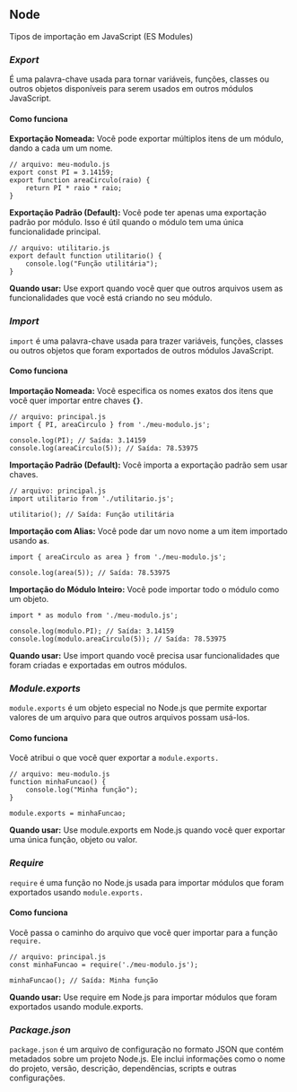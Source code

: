 ## **Node**

Tipos de importação em JavaScript (ES Modules) 
### *Export*
É uma palavra-chave usada para tornar variáveis, funções, classes ou outros objetos disponíveis para serem usados em outros módulos JavaScript.
#### Como funciona
**Exportação Nomeada:** Você pode exportar múltiplos itens de um módulo, dando a cada um um nome.

```
// arquivo: meu-modulo.js
export const PI = 3.14159;
export function areaCirculo(raio) {
    return PI * raio * raio;
}
```

**Exportação Padrão (Default):** Você pode ter apenas uma exportação padrão por módulo. Isso é útil quando o módulo tem uma única funcionalidade principal.

```
// arquivo: utilitario.js
export default function utilitario() {
    console.log("Função utilitária");
}
```

**Quando usar:** Use export quando você quer que outros arquivos usem as funcionalidades que você está criando no seu módulo.

### *Import*
`import` é uma palavra-chave usada para trazer variáveis, funções, classes ou outros objetos que foram exportados de outros módulos JavaScript.

#### Como funciona

**Importação Nomeada:** Você especifica os nomes exatos dos itens que você quer importar entre chaves **`{}`**.

```
// arquivo: principal.js
import { PI, areaCirculo } from './meu-modulo.js';

console.log(PI); // Saída: 3.14159
console.log(areaCirculo(5)); // Saída: 78.53975
```

**Importação Padrão (Default):** Você importa a exportação padrão sem usar chaves.

```
// arquivo: principal.js
import utilitario from './utilitario.js';

utilitario(); // Saída: Função utilitária
```

**Importação com Alias:** Você pode dar um novo nome a um item importado usando **`as`**.

```
import { areaCirculo as area } from './meu-modulo.js';

console.log(area(5)); // Saída: 78.53975
```

**Importação do Módulo Inteiro:** Você pode importar todo o módulo como um objeto.

```
import * as modulo from './meu-modulo.js';

console.log(modulo.PI); // Saída: 3.14159
console.log(modulo.areaCirculo(5)); // Saída: 78.53975
```

**Quando usar:** Use import quando você precisa usar funcionalidades que foram criadas e exportadas em outros módulos.

### *Module.exports*
`module.exports` é um objeto especial no Node.js que permite exportar valores de um arquivo para que outros arquivos possam usá-los.

#### Como funciona
Você atribui o que você quer exportar a `module.exports.`

```
// arquivo: meu-modulo.js
function minhaFuncao() {
    console.log("Minha função");
}

module.exports = minhaFuncao;
```

**Quando usar:** Use module.exports em Node.js quando você quer exportar uma única função, objeto ou valor.

### *Require*
`require` é uma função no Node.js usada para importar módulos que foram exportados usando `module.exports.`

#### Como funciona
Você passa o caminho do arquivo que você quer importar para a função `require.`

```
// arquivo: principal.js
const minhaFuncao = require('./meu-modulo.js');

minhaFuncao(); // Saída: Minha função
```

**Quando usar:** Use require em Node.js para importar módulos que foram exportados usando module.exports.

### *Package.json*
`package.json` é um arquivo de configuração no formato JSON que contém metadados sobre um projeto Node.js. Ele inclui informações como o nome do projeto, versão, descrição, dependências, scripts e outras configurações.